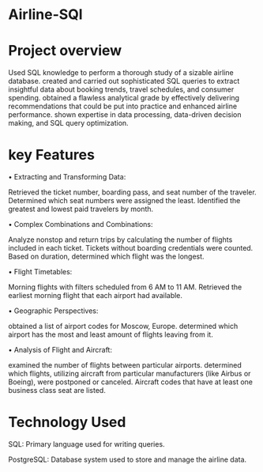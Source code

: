 #  Airline-SQl
# Project overview
Used SQL knowledge to perform a thorough study of a sizable airline database. created and carried out sophisticated SQL queries to extract insightful data about booking trends, travel schedules, and consumer spending. obtained a flawless analytical grade by effectively delivering recommendations that could be put into practice and enhanced airline performance. shown expertise in data processing, data-driven decision making, and SQL query optimization.

# key Features
•	Extracting and Transforming Data: 

Retrieved the ticket number, boarding pass, and seat number of the traveler. 
Determined which seat numbers were assigned the least. 
Identified the greatest and lowest paid travelers by month.

•	Complex Combinations and Combinations: 

Analyze nonstop and return trips by calculating the number of flights included in each ticket. 
Tickets without boarding credentials were counted. 
Based on duration, determined which flight was the longest.


•	Flight Timetables: 

Morning flights with filters scheduled from 6 AM to 11 AM. 
Retrieved the earliest morning flight that each airport had available. 


•	Geographic Perspectives:

obtained a list of airport codes for Moscow, Europe.
determined which airport has the most and least amount of flights leaving from it.

•	Analysis of Flight and Aircraft:

examined the number of flights between particular airports.
determined which flights, utilizing aircraft from particular manufacturers (like Airbus or Boeing), were postponed or canceled.
Aircraft codes that have at least one business class seat are listed.

# Technology Used
SQL: Primary language used for writing queries.

PostgreSQL: Database system used to store and manage the airline data.






